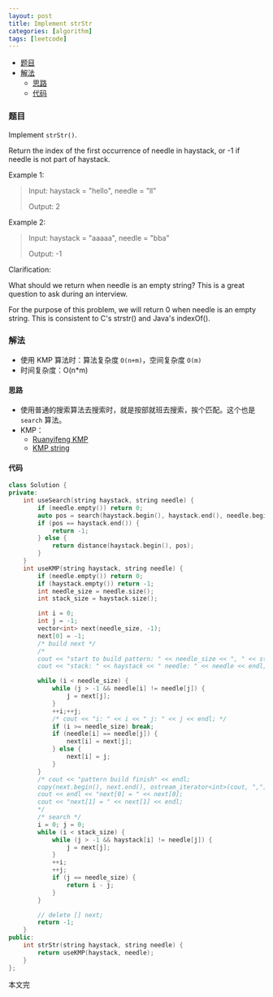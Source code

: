 ```yaml
---
layout: post
title: Implement strStr
categories: [algorithm]
tags: [leetcode]
---
```


+ [题目](#problem)
+ [解法](#solution)
  + [思路](#way)
  + [代码](#code)


<a id="problem"></a>

### 题目

Implement `strStr()`.

Return the index of the first occurrence of needle in haystack, or -1 if needle is not part of haystack.

Example 1:

> Input: haystack = "hello", needle = "ll"
>
> Output: 2

Example 2:

> Input: haystack = "aaaaa", needle = "bba"
>
> Output: -1

Clarification:

What should we return when needle is an empty string? This is a great question to ask during an interview.

For the purpose of this problem, we will return 0 when needle is an empty string. This is consistent to C's strstr() and Java's indexOf().

<a id="solution"></a>

### 解法

+ 使用 KMP 算法时：算法复杂度 `O(n+m)`，空间复杂度 `O(m)`
+ 时间复杂度：O(n\*m)

<a id="way"></a>

#### 思路

+ 使用普通的搜索算法去搜索时，就是按部就班去搜索，挨个匹配。这个也是 `search` 算法。
+ KMP：
  + [Ruanyifeng KMP](http://www.ruanyifeng.com/blog/2013/05/Knuth%E2%80%93Morris%E2%80%93Pratt_algorithm.html)
  + [KMP string](http://www-igm.univ-mlv.fr/~lecroq/string/node8.html#SECTION0080)

<a id="code"></a>

#### 代码

```cpp
class Solution {
private:
    int useSearch(string haystack, string needle) {
        if (needle.empty()) return 0;
        auto pos = search(haystack.begin(), haystack.end(), needle.begin(), needle.end());
        if (pos == haystack.end()) {
            return -1;
        } else {
            return distance(haystack.begin(), pos);
        }
    }
    int useKMP(string haystack, string needle) {
        if (needle.empty()) return 0;
        if (haystack.empty()) return -1;
        int needle_size = needle.size();
        int stack_size = haystack.size();

        int i = 0;
        int j = -1;
        vector<int> next(needle_size, -1);
        next[0] = -1;
        /* build next */
        /*
        cout << "start to build pattern: " << needle_size << ", " << stack_size << endl;
        cout << "stack: " << haystack << " needle: " << needle << endl; */

        while (i < needle_size) {
            while (j > -1 && needle[i] != needle[j]) {
                j = next[j];
            }
            ++i;++j;
            /* cout << "i: " << i << " j: " << j << endl; */
            if (i >= needle_size) break;
            if (needle[i] == needle[j]) {
                next[i] = next[j];
            } else {
                next[i] = j;
            }
        }
        /* cout << "pattern build finish" << endl;
        copy(next.begin(), next.end(), ostream_iterator<int>(cout, ","));
        cout << endl << "next[0] = " << next[0];
        cout << "next[1] = " << next[1] << endl;
        */
        /* search */
        i = 0; j = 0;
        while (i < stack_size) {
            while (j > -1 && haystack[i] != needle[j]) {
                j = next[j];
            }
            ++i;
            ++j;
            if (j == needle_size) {
                return i - j;
            }
        }

        // delete [] next;
        return -1;
    }
public:
    int strStr(string haystack, string needle) {
        return useKMP(haystack, needle);
    }
};
```

本文完

